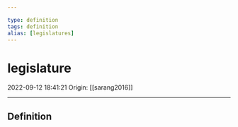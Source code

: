 ```yaml
---

type: definition
tags: definition
alias: [legislatures]
---
```


# legislature

2022-09-12 18:41:21
Origin: [[sarang2016]]

---

## Definition

